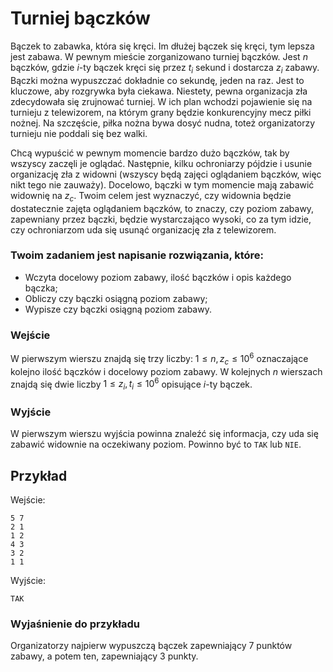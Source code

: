 # Turniej bączków

Bączek to zabawka, która się kręci. Im dłużej bączek się kręci, tym lepsza jest zabawa. W pewnym mieście zorganizowano turniej bączków. Jest $n$ bączków, gdzie $i$-ty bączek kręci się przez $t_i$ sekund i dostarcza $z_i$ zabawy. Bączki można wypuszczać dokładnie co sekundę, jeden na raz. Jest to kluczowe, aby rozgrywka była ciekawa. Niestety, pewna organizacja zła zdecydowała się zrujnować turniej. W ich plan wchodzi pojawienie się na turnieju z telewizorem, na którym grany będzie konkurencyjny mecz piłki nożnej. Na szczęście, piłka nożna bywa dosyć nudna, toteż organizatorzy turnieju nie poddali się bez walki.

Chcą wypuścić w pewnym momencie bardzo dużo bączków, tak by wszyscy zaczęli je oglądać. Następnie, kilku ochroniarzy pójdzie i usunie organizację zła z widowni (wszyscy będą zajęci oglądaniem bączków, więc nikt tego nie zauważy). Docelowo, bączki w tym momencie mają zabawić widownię na $z_c$. Twoim celem jest wyznaczyć, czy widownia będzie dostatecznie zajęta oglądaniem bączków, to znaczy, czy poziom zabawy, zapewniany przez bączki, będzie wystarczająco wysoki, co za tym idzie, czy ochroniarzom uda się usunąć organizację zła z telewizorem.

### Twoim zadaniem jest napisanie rozwiązania, które:

- Wczyta docelowy poziom zabawy, ilość bączków i opis każdego bączka;
- Obliczy czy bączki osiągną poziom zabawy;
- Wypisze czy bączki osiągną poziom zabawy.

### Wejście

W pierwszym wierszu znajdą się trzy liczby: $1 \le n, z_c \le 10^6$ oznaczające kolejno ilość bączków i docelowy poziom zabawy. W kolejnych $n$ wierszach znajdą się dwie liczby $1 \le z_i,t_i \le 10^6$ opisujące $i$-ty bączek.

### Wyjście

W pierwszym wierszu wyjścia powinna znaleźć się informacja, czy uda się zabawić widownie na oczekiwany poziom. Powinno być to `TAK` lub `NIE`.

## Przykład

Wejście:

```
5 7
2 1
1 2
4 3
3 2
1 1
```

Wyjście:

```
TAK
```

### Wyjaśnienie do przykładu

Organizatorzy najpierw wypuszczą bączek zapewniający $7$ punktów zabawy, a potem ten, zapewniający $3$ punkty.